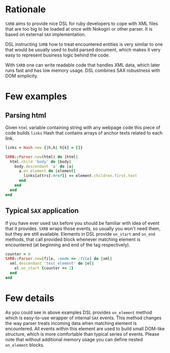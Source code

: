Rationale
=========

`SXRB` aims to provide nice DSL for ruby developers to cope with XML files that
are too big to be loaded at once with Nokogiri or other parser. It is based on
external `SAX` implementation.

DSL instructing `SXRB` how to treat encountered entities is very similar to one
that would be usually used to build parsed document, which makes it very easy
to represent business logic behind the code.

With `SXRB` one can write readable code that handles XML data, which later runs
fast and has low memory usage. DSL combines SAX robustness with DOM simplicity.

Few examples
=============

Parsing html
------------

Given `html` variable containing string with any webpage code this piece of
code builds `links` Hash that contains arrays of anchor texts related to each
link.

```ruby
links = Hash.new {|h,k| h[k] = []}

SXRB::Parser.new(html) do |html|
  html.child 'body' do |body|
    body.descendant 'a' do |a|
      a.on_element do |element|
        links[attrs[:href]] << element.children.first.text
      end
    end
  end
end
```

Typical `SAX` application
-------------------------

If you have ever used `SAX` before you should be familiar with idea of event
that it provides. `SXRB` wraps those events, so usually you won't need them,
but they are still available. Elements in DSL provide `on_start` and `on_end`
methods, that call provided block whenever matching element is encountered (at
beginning and end of the tag respectively).

```ruby
counter = 0
SXRB::Parser.new(file, :mode => :file) do |xml|
  xml.descendant 'test_element' do |el|
    el.on_start {counter += 1}
  end
end
```

Few details
==============

As you could see in above examples DSL provides `on_element` method which is
easy-to-use wrapper of internal `SAX` events. This method changes the way
parser treats incoming data when matching element is encountered. All events
within this element are used to build small DOM-like structure, which is more
comfortable than typical series of events. Please note that without additional
memory usage you can define nested `on_element` blocks.
